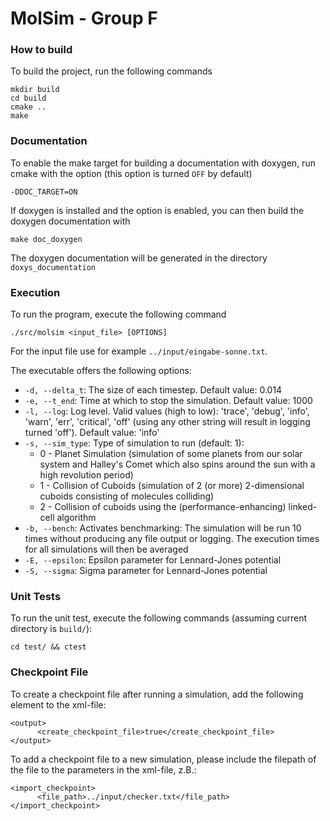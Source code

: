 MolSim - Group F
===

### How to build

To build the project, run the following commands
```
mkdir build
cd build
cmake ..
make
```

### Documentation
To enable the make target for building a documentation with doxygen, run cmake with the option (this option is turned `OFF` by default)
```
-DDOC_TARGET=ON
```
If doxygen is installed and the option is enabled, you can then build the doxygen documentation with
```
make doc_doxygen
```
The doxygen documentation will be generated in the directory `doxys_documentation`


### Execution

To run the program, execute the following command
```
./src/molsim <input_file> [OPTIONS]
```
For the input file use for example `../input/eingabe-sonne.txt`.

The executable offers the following options:
- `-d, --delta_t`: The size of each timestep. Default value: 0.014
- `-e, --t_end`: Time at which to stop the simulation. Default value: 1000 
- `-l, --log`: Log level. Valid values (high to low):
  'trace', 'debug', 'info', 'warn', 'err', 'critical', 'off'
  (using any other string will result in logging turned 'off'). Default value: 'info'
- `-s, --sim_type`: Type of simulation to run (default: 1):
  - 0 - Planet Simulation (simulation of some planets from our solar system and Halley's Comet which also spins around the sun with a high revolution period)
  - 1 - Collision of Cuboids (simulation of 2 (or more) 2-dimensional cuboids consisting of molecules colliding)
  - 2 - Collision of cuboids using the (performance-enhancing) linked-cell algorithm
- `-b, --bench`: Activates benchmarking: The simulation will be run 10 times without producing any file output or logging. The execution times for all simulations will then be averaged
- `-E, --epsilon`: Epsilon parameter for Lennard-Jones potential
- `-S, --sigma`: Sigma parameter for Lennard-Jones potential



### Unit Tests

To run the unit test, execute the following commands (assuming current directory is `build/`):

```
cd test/ && ctest
```


### Checkpoint File

To create a checkpoint file after running a simulation, add the following element to the xml-file:

```
<output>
      <create_checkpoint_file>true</create_checkpoint_file>
</output>
```

To add a checkpoint file to a new simulation, please include the filepath of the file to the parameters in the xml-file, z.B.:

```
<import_checkpoint>
      <file_path>../input/checker.txt</file_path>
</import_checkpoint>
```
